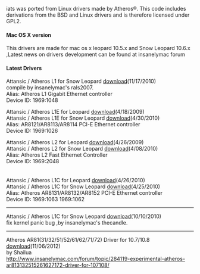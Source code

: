 iats was ported from Linux drivers made by Atheros®. This code includes derivations from the BSD and Linux drivers and is therefore licensed under GPL2.

#### Mac OS X version ####
This drivers are made for mac os x leopard 10.5.x and Snow Leopard 10.6.x ,Latest news on drivers development can be found at insanelymac forum

#### Latest Drivers ####
Attansic / Atheros L1 for Snow Leopard [download](http://iats.googlecode.com/files/AtherosL1Ethernet.zip)(11/17/2010)<br>
compile  by  insanelymac's   rals2007.<br>
Alias: Atheros L1 Gigabit Ethernet controller <br>
Device ID: 1969:1048 <br>


Attansic / Atheros L1E for Leopard <a href='http://iats.googlecode.com/files/Atl1ekext20090418.zip'>download</a>(4/18/2009)<br>
Attansic / Atheros L1E for Snow Leopard <a href='http://iats.googlecode.com/files/Atl1ekext_x64_20100430.zip'>download</a>(4/30/2010)<br>
Alias: AR8121/AR8113/AR8114 PCI-E Ethernet controller<br>
Device ID: 1969:1026<br>


Attansic / Atheros L2 for Leopard <a href='http://iats.googlecode.com/files/Atl2kext20090426.zip'>download</a>(4/26/2009)<br>
Attansic / Atheros L2 for Snow Leopard <a href='http://iats.googlecode.com/files/Atl2kext_x64_20100408.zip'>download</a>(4/08/2010)<br>
Alias: Atheros L2 Fast Ethernet Controller <br>
Device ID: 1969:2048<br>
<br>
<br>
Attansic / Atheros L1C for Leopard <a href='http://iats.googlecode.com/files/build_i386_10.5_20100426.zip'>download</a>(4/26/2010)<br>
Attansic / Atheros L1C for Snow Leopard <a href='http://iats.googlecode.com/files/build_x64_20100425.zip'>download</a>(4/25/2010)<br>
Alias: Atheros AR8131/AR8132/AR8152 PCI-E Ethernet controller<br>
Device ID: 1969:1063  1969:1062<br>
<hr />
Attansic / Atheros L1C for Snow Leopard <a href='http://iats.googlecode.com/files/AtherosL1cEthernet_101010_release.zip'>download</a>(10/10/2010)<br>
fix kernel panic bug ,by  insanelymac's  thecandle.<br>
<hr />
Atheros AR81(31/32/51/52/61/62/71/72) Driver for 10.7/10.8 <a href='http://iats.googlecode.com/files/ALXEthernet-1.0.2.zip'>download</a>(11/06/2012)<br>
by Shailua<br>
<a href='http://www.insanelymac.com/forum/topic/284119-experimental-atheros-ar813132515261627172-driver-for-107108/'>http://www.insanelymac.com/forum/topic/284119-experimental-atheros-ar813132515261627172-driver-for-107108/</a><br>